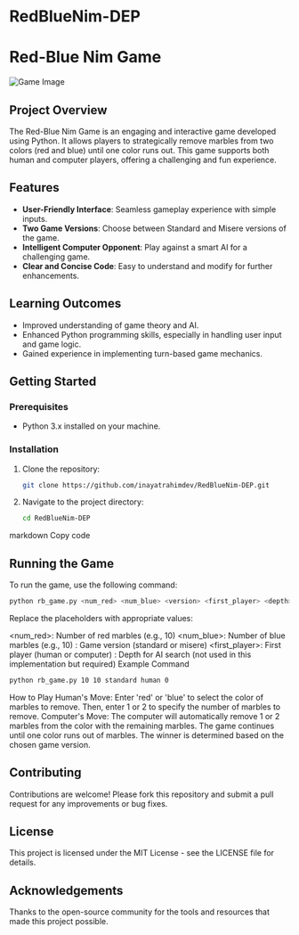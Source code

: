 # RedBlueNim-DEP
# Red-Blue Nim Game

![Game Image](https://via.placeholder.com/800x200?text=Red-Blue+Nim+Game)

## Project Overview

The Red-Blue Nim Game is an engaging and interactive game developed using Python. It allows players to strategically remove marbles from two colors (red and blue) until one color runs out. This game supports both human and computer players, offering a challenging and fun experience.

## Features

- **User-Friendly Interface**: Seamless gameplay experience with simple inputs.
- **Two Game Versions**: Choose between Standard and Misere versions of the game.
- **Intelligent Computer Opponent**: Play against a smart AI for a challenging game.
- **Clear and Concise Code**: Easy to understand and modify for further enhancements.

## Learning Outcomes

- Improved understanding of game theory and AI.
- Enhanced Python programming skills, especially in handling user input and game logic.
- Gained experience in implementing turn-based game mechanics.

## Getting Started

### Prerequisites

- Python 3.x installed on your machine.

### Installation

1. Clone the repository:
    ```sh
    git clone https://github.com/inayatrahimdev/RedBlueNim-DEP.git
    ```
2. Navigate to the project directory:
    ```sh
    cd RedBlueNim-DEP
    ```

markdown
Copy code
## Running the Game

To run the game, use the following command:
```sh
python rb_game.py <num_red> <num_blue> <version> <first_player> <depth>
```
Replace the placeholders with appropriate values:

<num_red>: Number of red marbles (e.g., 10)
<num_blue>: Number of blue marbles (e.g., 10)
<version>: Game version (standard or misere)
<first_player>: First player (human or computer)
<depth>: Depth for AI search (not used in this implementation but required)
Example Command
```sh
python rb_game.py 10 10 standard human 0
```
How to Play
Human's Move: Enter 'red' or 'blue' to select the color of marbles to remove. Then, enter 1 or 2 to specify the number of marbles to remove.
Computer's Move: The computer will automatically remove 1 or 2 marbles from the color with the remaining marbles.
The game continues until one color runs out of marbles. The winner is determined based on the chosen game version.

## Contributing
Contributions are welcome! Please fork this repository and submit a pull request for any improvements or bug fixes.

## License
This project is licensed under the MIT License - see the LICENSE file for details.

## Acknowledgements
Thanks to the open-source community for the tools and resources that made this project possible.
